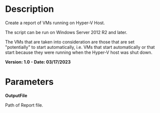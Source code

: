 # Description
Create a report of VMs running on Hyper-V Host.

The script can be run on Windows Server 2012 R2 and later.

The VMs that are taken into consideration are those that are set "potentially" to start automatically, i.e. VMs that start automatically or that start because they were running when the Hyper-V host was shut down.

**Version: 1.0 - Date: 03/17/2023**

# Parameters

**OutputFile**

Path of Report file.
